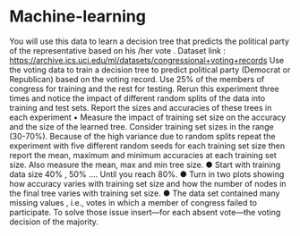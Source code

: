 # Machine-learning
You will use this data to learn a decision tree that predicts the political party of the representative 
based on his /her vote .
Dataset link : https://archive.ics.uci.edu/ml/datasets/congressional+voting+records
Use the voting data to train a decision tree to predict political party (Democrat or Republican) 
based on the voting record. Use 25% of the members of congress for training and the rest for 
testing. Rerun this experiment three times and notice the impact of different random splits of the 
data into training and test sets. 
Report the sizes and accuracies of these trees in each experiment
• Measure the impact of training set size on the accuracy and the size of the learned
tree. Consider training set sizes in the range (30-70%). 
Because of the high variance due to random splits repeat the experiment with five different 
random seeds for each training set size then report the mean, maximum and minimum accuracies 
at each training set size. 
Also measure the mean, max and min tree size.
● Start with training data size 40% , 50% .... Until you reach 80%.
● Turn in two plots showing how accuracy varies with training set size and how the number of 
nodes in the final tree varies with training set size.
● The data set contained many missing values , i.e., votes in which a member of congress failed 
to participate. To solve those issue insert—for each absent vote—the voting decision of the 
majority.
